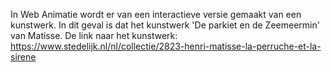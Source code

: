 In Web Animatie wordt er van een interactieve versie gemaakt van een kunstwerk. In dit geval is dat het kunstwerk  'De parkiet en de Zeemeermin' van Matisse. 
De link naar het kunstwerk: https://www.stedelijk.nl/nl/collectie/2823-henri-matisse-la-perruche-et-la-sirene
